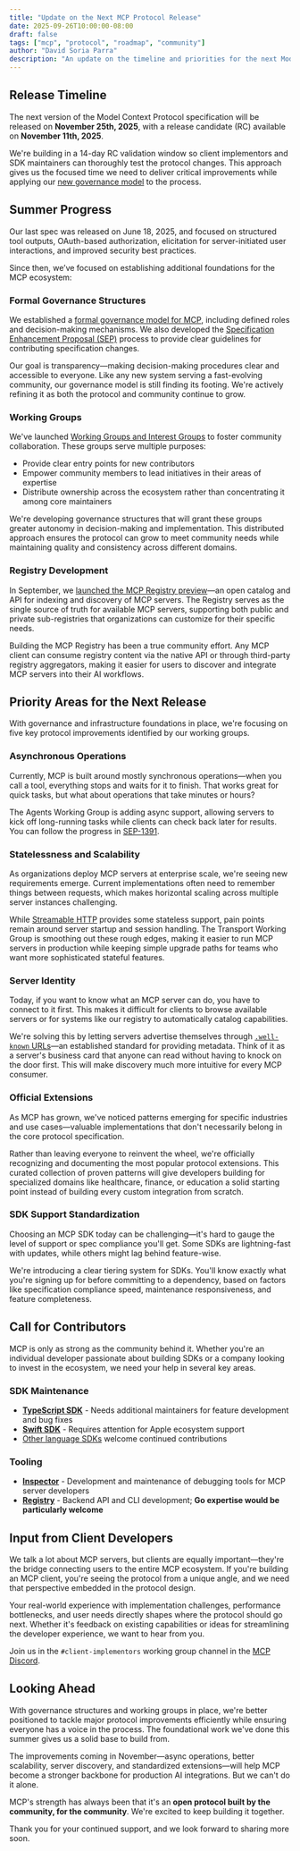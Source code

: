 ```yaml
---
title: "Update on the Next MCP Protocol Release"
date: 2025-09-26T10:00:00-08:00
draft: false
tags: ["mcp", "protocol", "roadmap", "community"]
author: "David Soria Parra"
description: "An update on the timeline and priorities for the next Model Context Protocol specification version"
---
```


## Release Timeline

The next version of the Model Context Protocol specification will be released on **November 25th, 2025**, with a release candidate (RC) available on **November 11th, 2025**.

We're building in a 14-day RC validation window so client implementors and SDK maintainers can thoroughly test the protocol changes. This approach gives us the focused time we need to deliver critical improvements while applying our [new governance model](https://modelcontextprotocol.io/community/governance) to the process.

## Summer Progress

Our last spec was released on June 18, 2025, and focused on structured tool outputs, OAuth-based authorization, elicitation for server-initiated user interactions, and improved security best practices.

Since then, we’ve focused on establishing additional foundations for the MCP ecosystem:

### Formal Governance Structures

We established a [formal governance model for MCP](https://modelcontextprotocol.io/community/governance), including defined roles and decision-making mechanisms. We also developed the [Specification Enhancement Proposal (SEP)](https://modelcontextprotocol.io/community/sep-guidelines) process to provide clear guidelines for contributing specification changes.

Our goal is transparency—making decision-making procedures clear and accessible to everyone. Like any new system serving a fast-evolving community, our governance model is still finding its footing. We're actively refining it as both the protocol and community continue to grow.

### Working Groups

We've launched [Working Groups and Interest Groups](https://modelcontextprotocol.io/community/working-interest-groups) to foster community collaboration. These groups serve multiple purposes:

- Provide clear entry points for new contributors
- Empower community members to lead initiatives in their areas of expertise
- Distribute ownership across the ecosystem rather than concentrating it among core maintainers

We're developing governance structures that will grant these groups greater autonomy in decision-making and implementation. This distributed approach ensures the protocol can grow to meet community needs while maintaining quality and consistency across different domains.

### Registry Development

In September, we [launched the MCP Registry preview](https://blog.modelcontextprotocol.io/posts/2025-09-08-mcp-registry-preview/)—an open catalog and API for indexing and discovery of MCP servers. The Registry serves as the single source of truth for available MCP servers, supporting both public and private sub-registries that organizations can customize for their specific needs.

Building the MCP Registry has been a true community effort. Any MCP client can consume registry content via the native API or through third-party registry aggregators, making it easier for users to discover and integrate MCP servers into their AI workflows.

## Priority Areas for the Next Release

With governance and infrastructure foundations in place, we're focusing on five key protocol improvements identified by our working groups.

### Asynchronous Operations

Currently, MCP is built around mostly synchronous operations—when you call a tool, everything stops and waits for it to finish. That works great for quick tasks, but what about operations that take minutes or hours?

The Agents Working Group is adding async support, allowing servers to kick off long-running tasks while clients can check back later for results. You can follow the progress in [SEP-1391](https://github.com/modelcontextprotocol/modelcontextprotocol/issues/1391).

### Statelessness and Scalability

As organizations deploy MCP servers at enterprise scale, we're seeing new requirements emerge. Current implementations often need to remember things between requests, which makes horizontal scaling across multiple server instances challenging.

While [Streamable HTTP](https://modelcontextprotocol.io/specification/2025-03-26/basic/transports#streamable-http) provides some stateless support, pain points remain around server startup and session handling. The Transport Working Group is smoothing out these rough edges, making it easier to run MCP servers in production while keeping simple upgrade paths for teams who want more sophisticated stateful features.

### Server Identity

Today, if you want to know what an MCP server can do, you have to connect to it first. This makes it difficult for clients to browse available servers or for systems like our registry to automatically catalog capabilities.

We're solving this by letting servers advertise themselves through [`.well-known` URLs](https://en.wikipedia.org/wiki/Well-known_URI)—an established standard for providing metadata. Think of it as a server's business card that anyone can read without having to knock on the door first. This will make discovery much more intuitive for every MCP consumer.

### Official Extensions

As MCP has grown, we've noticed patterns emerging for specific industries and use cases—valuable implementations that don't necessarily belong in the core protocol specification.

Rather than leaving everyone to reinvent the wheel, we're officially recognizing and documenting the most popular protocol extensions. This curated collection of proven patterns will give developers building for specialized domains like healthcare, finance, or education a solid starting point instead of building every custom integration from scratch.

### SDK Support Standardization

Choosing an MCP SDK today can be challenging—it's hard to gauge the level of support or spec compliance you'll get. Some SDKs are lightning-fast with updates, while others might lag behind feature-wise.

We're introducing a clear tiering system for SDKs. You'll know exactly what you're signing up for before committing to a dependency, based on factors like specification compliance speed, maintenance responsiveness, and feature completeness.

## Call for Contributors

MCP is only as strong as the community behind it. Whether you're an individual developer passionate about building SDKs or a company looking to invest in the ecosystem, we need your help in several key areas.

### SDK Maintenance

- [**TypeScript SDK**](https://github.com/modelcontextprotocol/typescript-sdk) - Needs additional maintainers for feature development and bug fixes
- [**Swift SDK**](https://github.com/modelcontextprotocol/swift-sdk) - Requires attention for Apple ecosystem support
- [Other language SDKs](https://modelcontextprotocol.io/docs/sdk) welcome continued contributions

### Tooling

- [**Inspector**](https://github.com/modelcontextprotocol/inspector) - Development and maintenance of debugging tools for MCP server developers
- [**Registry**](https://github.com/modelcontextprotocol/registry) - Backend API and CLI development; **Go expertise would be particularly welcome**

## Input from Client Developers

We talk a lot about MCP servers, but clients are equally important—they're the bridge connecting users to the entire MCP ecosystem. If you're building an MCP client, you're seeing the protocol from a unique angle, and we need that perspective embedded in the protocol design.

Your real-world experience with implementation challenges, performance bottlenecks, and user needs directly shapes where the protocol should go next. Whether it's feedback on existing capabilities or ideas for streamlining the developer experience, we want to hear from you.

Join us in the `#client-implementors` working group channel in the [MCP Discord](https://modelcontextprotocol.io/community/communication).

## Looking Ahead

With governance structures and working groups in place, we're better positioned to tackle major protocol improvements efficiently while ensuring everyone has a voice in the process. The foundational work we've done this summer gives us a solid base to build from.

The improvements coming in November—async operations, better scalability, server discovery, and standardized extensions—will help MCP become a stronger backbone for production AI integrations. But we can't do it alone.

MCP's strength has always been that it's an **open protocol built by the community, for the community**. We're excited to keep building it together.

Thank you for your continued support, and we look forward to sharing more soon.
